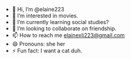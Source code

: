 - 👋 Hi, I’m @elaine223
- 👀 I’m interested in movies.
- 🌱 I’m currently learning social studies?
- 💞️ I’m looking to collaborate on friendship.
- 📫 How to reach me elainexli223@gmail.com
- 😄 Pronouns: she her
- ⚡ Fun fact: I want a cat duh.

<!---
elaine223/elaine223 is a ✨ special ✨ repository because its `README.md` (this file) appears on your GitHub profile.
You can click the Preview link to take a look at your changes.
--->
